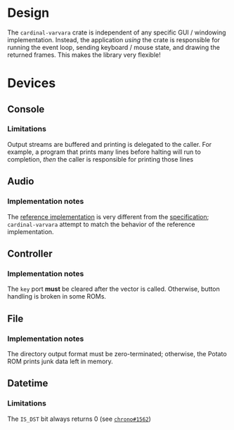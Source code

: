 # Design
The `cardinal-varvara` crate is independent of any specific GUI / windowing
implementation.  Instead, the application _using_ the crate is responsible for
running the event loop, sending keyboard / mouse state, and drawing the returned
frames.  This makes the library very flexible!

# Devices
## Console
### Limitations
Output streams are buffered and printing is delegated to the caller.  For
example, a program that prints many lines before halting will run to completion,
_then_ the caller is responsible for printing those lines

## Audio
### Implementation notes
The [reference implementation](https://git.sr.ht/~rabbits/uxn/tree/main/item/src/devices/audio.c)
is very different from the
[specification](https://wiki.xxiivv.com/site/varvara.html#audio);
`cardinal-varvara` attempt to match the behavior of the reference implementation.

## Controller
### Implementation notes
The `key` port **must** be cleared after the vector is called.  Otherwise,
button handling is broken in some ROMs.

## File
### Implementation notes
The directory output format must be zero-terminated; otherwise, the Potato ROM
prints junk data left in memory.

## Datetime
### Limitations
The `IS_DST` bit always returns 0
(see [`chrono#1562`](https://github.com/chronotope/chrono/issues/1562))
